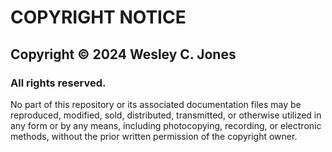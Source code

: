# COPYRIGHT NOTICE

## Copyright © 2024 Wesley C. Jones
### All rights reserved.

No part of this repository or its associated documentation files may be reproduced, modified, sold, distributed, transmitted, or otherwise utilized in any form or by any means, including photocopying, recording, or electronic methods, without the prior written permission of the copyright owner.